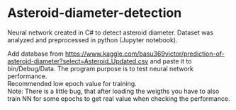 # Asteroid-diameter-detection
Neural network created in C# to detect asteroid diameter. Dataset was analyzed and preprocessed in python (Jupyter notebook).

Add database from https://www.kaggle.com/basu369victor/prediction-of-asteroid-diameter?select=Asteroid_Updated.csv and paste it to bin/Debug/Data.
The program purpose is to test neural network performance. <br>
Recommended low epoch value for training. <br>
Note: There is a little bug, that after loading the weigths you have to also train NN for some epochs to get real value when checking the performance. <br>
